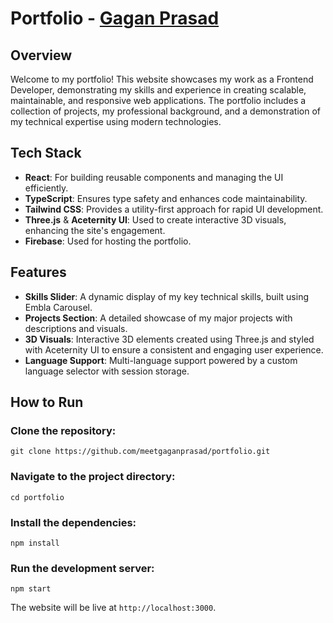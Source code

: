 # Portfolio - [Gagan Prasad](https://meetgaganprasad.web.app/)

## Overview

Welcome to my portfolio! This website showcases my work as a Frontend Developer, demonstrating my skills and experience in creating scalable, maintainable, and responsive web applications. The portfolio includes a collection of projects, my professional background, and a demonstration of my technical expertise using modern technologies.

## Tech Stack

- **React**: For building reusable components and managing the UI efficiently.
- **TypeScript**: Ensures type safety and enhances code maintainability.
- **Tailwind CSS**: Provides a utility-first approach for rapid UI development.
- **Three.js** & **Aceternity UI**: Used to create interactive 3D visuals, enhancing the site's engagement.
- **Firebase**: Used for hosting the portfolio.

## Features

- **Skills Slider**: A dynamic display of my key technical skills, built using Embla Carousel.
- **Projects Section**: A detailed showcase of my major projects with descriptions and visuals.
- **3D Visuals**: Interactive 3D elements created using Three.js and styled with Aceternity UI to ensure a consistent and engaging user experience.
- **Language Support**: Multi-language support powered by a custom language selector with session storage.

## How to Run

### Clone the repository:

```console
git clone https://github.com/meetgaganprasad/portfolio.git
```

### Navigate to the project directory:

```console
cd portfolio
```

### Install the dependencies:

```console
npm install
```

### Run the development server:

```console
npm start
```

The website will be live at `http://localhost:3000`.
